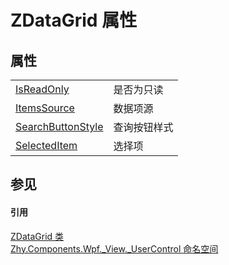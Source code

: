# ZDataGrid 属性




## 属性
<table>
<tr>
<td><a href="P_Zhy_Components_Wpf__View__UserControl_ZDataGrid_IsReadOnly.md">IsReadOnly</a></td>
<td>是否为只读</td></tr>
<tr>
<td><a href="P_Zhy_Components_Wpf__View__UserControl_ZDataGrid_ItemsSource.md">ItemsSource</a></td>
<td>数据项源</td></tr>
<tr>
<td><a href="P_Zhy_Components_Wpf__View__UserControl_ZDataGrid_SearchButtonStyle.md">SearchButtonStyle</a></td>
<td>查询按钮样式</td></tr>
<tr>
<td><a href="P_Zhy_Components_Wpf__View__UserControl_ZDataGrid_SelectedItem.md">SelectedItem</a></td>
<td>选择项</td></tr>
</table>

## 参见


#### 引用
<a href="T_Zhy_Components_Wpf__View__UserControl_ZDataGrid.md">ZDataGrid 类</a>  
<a href="N_Zhy_Components_Wpf__View__UserControl.md">Zhy.Components.Wpf._View._UserControl 命名空间</a>  
